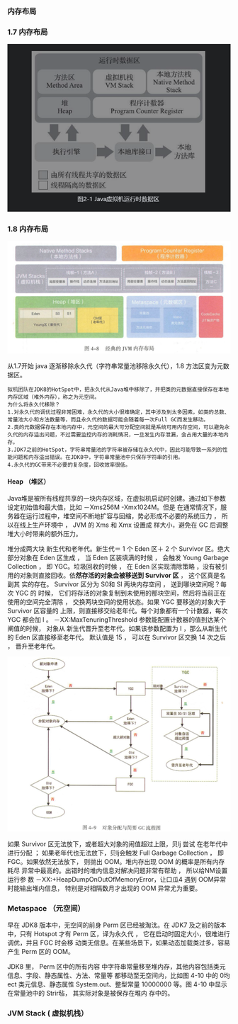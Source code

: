 ### 内存布局

### 1.7 内存布局

![1.7虚拟机运行时数据区](.\pic\1.7虚拟机运行时数据区.png)

### 1.8 内存布局

![1.8jvm内存布局](.\pic\1.8jvm内存布局.png)

从1.7开始 java 逐渐移除永久代（字符串常量池移除永久代），1.8 方法区变为元数据区。

```
拟机团队在JDK8的HotSpot中，把永久代从Java堆中移除了，并把类的元数据直接保存在本地内存区域（堆外内存），称之为元空间。
为什么将永久代移除？
1.对永久代的调优过程非常困难，永久代的大小很难确定，其中涉及到太多因素，如类的总数、常量池大小和方法数量等，而且永久代的数据可能会随着每一次Full GC而发生移动。
2.类的元数据保存在本地内存中，元空间的最大可分配空间就是系统可用内存空间，可以避免永久代的内存溢出问题，不过需要监控内存的消耗情况，一旦发生内存泄漏，会占用大量的本地内存。
3.JDK7之前的HotSpot，字符串常量池的字符串被存储在永久代中，因此可能导致一系列的性能问题和内存溢出错误。在JDK8中，字符串常量池中只保存字符串的引用。
4.永久代的GC带来不必要的复杂度，回收效率很低。
```

####  Heap （堆区）

Java堆是被所有线程共享的一块内存区域，在虚拟机启动时创建。通过如下参数设定初始值和最大值，比如 －Xms256M -Xmx1024M。但是 在通常情况下，服务器在运行过程中，堆空间不断地扩容与回缩，势必形成不必要的系统压力 ， 所以在线上生产环境中 ， JVM 的 Xms 和 Xmx 设置成 样大小，避免在 GC 后调整堆大小时带来的额外压力。

堆分成两大块 新生代和老年代。新生代＝ 1 个 Eden 区＋ 2 个 Survivor 区。绝大部分对象在 Eden 区生成 ， 当 Eden 区装填满的时候 ， 会触发 Young Garbage Collection ， 即 YGC。垃圾回收的时候 ， 在 Eden 区实现清除策略 ，没有被引 用的对象则直接回收。依**然存活的对象会被移送到 Survivor 区** ， 这个区真是名副其 实的存在。 Survivor 区分为 S0和 Sl 两块内存空间 ， 送到哪块空间呢？每次 YGC 的 时候， 它们将存活的对象复制到未使用的那块空间，然后将当前正在使用的空间完全清除 ， 交换两块空间的使用状态。如果 YGC 要移送的对象大于 Survivor 区容量的 上限，则直接移交给老年代。每个对象都有一个计数器，每次 YGC 都会加 l 。 －XX:MaxTenuringThreshold 参数能配置计数器的值到达某个阐值的时候， 对象从 新生代晋升至老年代。如果该参数配置为 I ，那么从新生代的 Eden 区直接移至老年代。 默认值是 15 ， 可以在 Survivor 区交换 14 次之后 ， 晋升至老年代。

![YGC](.\pic\YGC.png)

如果 Survivor 区无法放下，或者超大对象的闹值超过上限，贝lj 尝试 在老年代中进行分配 ； 如果老年代也无法放下，贝lj会触发 Full Garbage Collection ， 即 FGC。如果依然无法放下， 则抛出 OOM。堆内存出现 OOM 的概率是所有内存耗尽 异常中最高的。出错时的堆内信息对解决问题非常有帮助 ， 所以给NM设置运行参 数 －XX:+HeapDumpOnOutOfMemoryError，让口瓜4 遇到 OOM异常时能输出堆内信息， 特别是对相隔数月才出现的 OOM 异常尤为重要。

### Metaspace （元空间）

早在 JDK8 版本中，无空间的前身 Perm 区已经被淘汰。在 JDK7 及之前的版本中，只有 Hotspot 才有 Perm 区，译为永久代 ， 它在启动时固定大小，很难进行调优，并且 FGC 时会移 动类无信息。在某些场景下，如果动态加载类过多，容易产生 Perm 区的 OOM。

JDK8 里， Perm 区中的所有内容 中字符串常量移至堆内存，其他内容包括类元信息、字段、静态属性、方法、常量等 都移动至无空间内，比如图 4-10 中的 0均ect 类元信息、静态属性 System.out、整型常量 10000000 等。图 4-10 中显示在常量池中的 Strir毡， 其实际对象是被保存在堆内 存中的。

### JVM Stack ( 虚拟机栈）